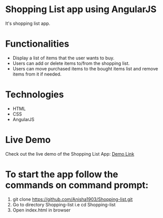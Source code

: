 # Shopping List app using AngularJS
It's shopping list app. 

# Functionalities

* Display a list of items that the user wants to buy.
* Users can add or delete items to/from the shopping list.
* Users can move purchased items to the bought items list and remove items from it if needed.

# Technologies

* HTML
* CSS
* AngularJS

# Live Demo

Check out the live demo of the Shopping List App: [Demo Link](https://6591604a6ac4f109d13bd0b0--coruscating-medovik-451d4f.netlify.app/)

# To start the app follow the commands on command prompt:

1) git clone https://github.com/Anisha1903/Shopping-list.git
2) Go to directory Shopping-list i.e cd Shopping-list
3) Open index.html in browser
